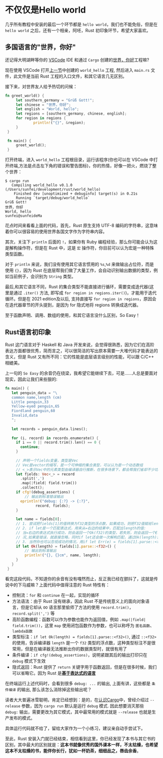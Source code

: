 # 不仅仅是Hello world

几乎所有教程中安装的最后一个环节都是 `hello world`，我们也不能免俗，但是在 `hello world` 之后，还有一个相亲，阿呸，Rust 初印象环节，希望大家喜欢。

## 多国语言的"世界，你好"

还记得大明湖畔等你的 [VSCode](./editor.md) IDE 和通过 `Cargo` 创建的[世界，你好](./cargo.md)工程嘛? 

现在使用 VSCode 打开[上一节](./cargo.md)中创建的 `world_hello` 工程, 然后进入 `main.rs` 文件，此文件是当前 Rust 工程的入口文件，和其它语言几无区别。

接下来，对世界友人给予热切的问候：
```rust
fn greet_world() {
     let southern_germany = "Grüß Gott!";
     let chinese = "世界，你好";
     let english = "World, hello";
     let regions = [southern_germany, chinese, english];
     for region in regions {
             println!("{}", &region);
     }
 }
 
 fn main() {
     greet_world();
 }
```

打开终端，进入 `world_hello` 工程根目录，运行该程序(你也可以在 VSCode 中打开终端,方法是点击左下角的错误和警告图标)，你的热情，好像一把火，燃烧了整个世界：
```console
$ cargo run
   Compiling world_hello v0.1.0 (/Users/sunfei/development/rust/world_hello)
    Finished dev [unoptimized + debuginfo] target(s) in 0.21s
     Running `target/debug/world_hello`
Grüß Gott!
世界，你好
World, hello
sunfei@sunfeideMa
```

花点时间来看看上面的代码，首先，Rust 原生支持 UTF-8 编码的字符串，这意味着你可以很容易的使用世界各国文字作为字符串内容。

其次，关注下 `println` 后面的 `!`，如果你有 Ruby 编程经验，那么你可能会认为这是解构操作符，但是在 Rust 中，这是 `宏` 操作符，你目前可以认为宏是一种特殊类型函数。

对于 `println` 来说，我们没有使用其它语言惯用的 `%s`,`%d` 来做输出占位符，而是使用 `{}`，因为 Rust 在底层帮我们做了大量工作，会自动识别输出数据的类型，例如当前例子，会识别为 `String` 类型。

最后,和其它语言不同，Rust 的集合类型不能直接进行循环，需要变成迭代器(这里是通过 `.iter()` 方法, 即写成 `for region in regions.iter()`)，才能用于迭代循环。但是在 2021 edition及以后, 支持直接写 `for region in regions`，原因会在迭代器章节的开头提到，是因为 for 隐式地将 regions 转换成迭代器。

至于函数声明、调用、数组的使用，和其它语言没什么区别，So Easy！

## Rust语言初印象
Rust 这门语言对于 Haskell 和 Java 开发来说，会觉得很熟悉，因为它们在高阶表达方面都很优秀，简而言之，可以很简洁的写出原本需要一大堆代码才能表达的含义，但是 Rust 又有所不同：它的性能是底层语言级别的性能，可以跟 C/C++ 相媲美。

上一句的 `So Easy` 的余音仍在绕梁，我希望它能继续下去，可是……人总是要面对现实，因此让我们来些狠的: 
```rust
fn main() {
   let penguin_data = "\
   common name,length (cm)
   Little penguin,33
   Yellow-eyed penguin,65
   Fiordland penguin,60
   Invalid,data
   ";
 
   let records = penguin_data.lines();
 
   for (i, record) in records.enumerate() {
     if i == 0 || record.trim().len() == 0 {
       continue;
     }
     
     // 声明一个fields变量，类型是Vec
     // Vec是vector的缩写，是一个可伸缩的集合类型，可以认为是一个动态数组
     // <_>表示Vec中的元素类型由编译器自行推断，在很多场景下，都会帮我们省却不少功夫
     let fields: Vec<_> = record
       .split(',')
       .map(|field| field.trim())
       .collect();
     if cfg!(debug_assertions) {
         // 输出到标准错误输出
       eprintln!("debug: {:?} -> {:?}",
              record, fields);
     }
 
     let name = fields[0];
     // 1. 尝试把fields[1]的值转换为f32类型的浮点数，如果成功，则把f32值赋给length变量
     // 2. if let是一个匹配表达式，用来从=右边的结果中，匹配出length的值:
     // 当=右边的表达式执行成功，则会返回一个Ok(f32)的类型，若失败，则会返回一个Err(e)类型，if let的作用就是仅匹配Ok也就是成功的情
     // 况,如果是错误，就直接忽略，同时if let还会做一次解构匹配，通过Ok(length)去匹配右边的Ok(f32)，最终把相应的f32值赋给length
     // 3. 当然你也可以忽视成功的情况，用if let Err(e) = fields[1].parse::<f32>() {...}匹配出错误，然后打印出来，但是没啥卵用
     if let Ok(length) = fields[1].parse::<f32>() {
         // 输出到标准输出
         println!("{}, {}cm", name, length);
     }
   }
 }
```

看完这段代码，不知道你的余音有没有嘎然而止，反正我已经在颤抖了，这就是传说中的下马威嘛？上面代码中值得注意的 Rust 特性有：
- 控制流：`for` 和 `continue` 在一起，实现的循环
- 方法语法：由于 Rust 没有继承，因此 Rust 不是传统意义上的面向对象语言，但是它却从 `OO` 语言那里偷师了方法的使用 `record.trim()`，`record.split(',')` 等
- 高阶函数编程：函数可以作为参数也能作为返回值，例如 `.map(|field| field.trim())`，这里 `map` 使用闭包函数作为参数，也可以称呼为 `匿名函数`、`lambda函数`
- 类型标注：`if let Ok(length) = fields[1].parse::<f32>()`, 通过 `::<f32>` 的使用，告诉编译器 `length` 是一个 `f32` 类型的浮点数，这种类型标注不是很常用，但是在编译器无法推断出你的数据类型时，就很有用了
- 条件编译：`if cfg!(debug_assertions)`，说明紧跟其后的输出打印只在 `debug` 模式下生效
- 隐式返回：Rust 提供了 `return` 关键字用于函数返回，但是在很多时候，我们可以省略它。因为 Rust 是[**基于表达式的语言**](../basic/base-type/statement-expression.md)


在终端运行上述代码时，会看到很多 `debug: ...` 的输出, 上面有讲，这些都是 `条件编译` 的输出, 那么该怎么消除掉这些输出呢？

读者大大普遍冰雪聪明，肯定已经想到：是的，在[认识Cargo](./cargo.md#手动编译和运行项目)中，曾经介绍过 `--release` 参数，因为 `cargo run` 默认是运行 `debug` 模式. 因此想要消灭那些 `debug:` 输出，需要更改为其它模式，其中最常用的模式就是 `--release` 也就是生产发布的模式。

具体运行代码就不给了，留给大家作为一个小练习，建议亲自动手尝试下。

至此，Rust 安装入门就已经结束，相信看到这里，你已经发现了本书与其它书的区别，其中最大的区别就是：**这本书就像优秀的国外课本一样，不太枯燥，也希望这本不太枯燥的书，能伴你长行，犹如一杯奶茶，细细品之，唇齿余香**。
